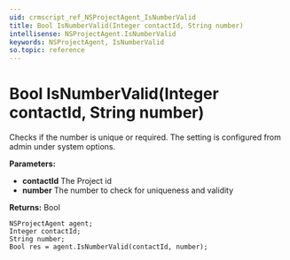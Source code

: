 ```yaml
---
uid: crmscript_ref_NSProjectAgent_IsNumberValid
title: Bool IsNumberValid(Integer contactId, String number)
intellisense: NSProjectAgent.IsNumberValid
keywords: NSProjectAgent, IsNumberValid
so.topic: reference
---
```


# Bool IsNumberValid(Integer contactId, String number)

Checks if the number is unique or required.  The setting is configured from admin under system options.

**Parameters:**
 - **contactId** The Project id
 - **number** The number to check for uniqueness and validity

**Returns:** Bool

```crmscript
NSProjectAgent agent;
Integer contactId;
String number;
Bool res = agent.IsNumberValid(contactId, number);
```

